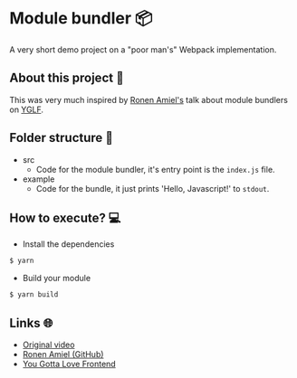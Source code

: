 # Module bundler 📦

A very short demo project on a "poor man's" Webpack implementation.

## About this project 🤔

This was very much inspired by [Ronen Amiel's](https://github.com/ronami) talk about module bundlers on [YGLF](https://www.yglfconf.com/).

## Folder structure 📂

- src
  - Code for the module bundler, it's entry point is the `index.js` file.
- example
  - Code for the bundle, it just prints 'Hello, Javascript!' to `stdout`.

## How to execute? 💻

- Install the dependencies

```sh
$ yarn
```

- Build your module

```sh
$ yarn build
```

## Links 🌐

- [Original video](https://www.youtube.com/watch?v=Gc9-7PBqOC8)
- [Ronen Amiel (GitHub)](https://github.com/ronami)
- [You Gotta Love Frontend](https://www.yglfconf.com/)
